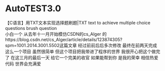 # AutoTEST3.0<br>
【C语言】用TXT文本实现选择题刷题|TXT text to achieve multiple choice questions brush question<br>
小白一个 从去年十一月开始模仿CSDN的cs_Alger 的https://blog.csdn.net/cs_Alger/article/details/123874305?spm=1001.2014.3001.5502这篇文章 
经过前前后后多次修改 最终在前两天完成这么一个项目 虽然很简单 但这个项目把我带进了程序的世界 我很开心把这个做完了 在这三月的最后一天 给它一个完美的收官
如果能帮到你 是我的荣幸 
相信热爱代码 世界会充满爱
